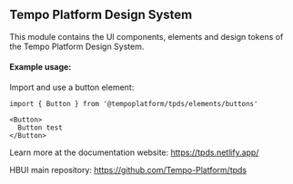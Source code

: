 ## Tempo Platform Design System

This module contains the UI components, elements and design tokens of the Tempo Platform Design System.

#### Example usage:

Import and use a button element:

```shell
import { Button } from '@tempoplatform/tpds/elements/buttons'

<Button>
  Button test
</Button>
```

Learn more at the documentation website: https://tpds.netlify.app/

HBUI main repository: https://github.com/Tempo-Platform/tpds
